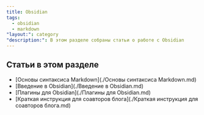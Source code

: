 ```yaml
---
title: Obsidian
tags:
  - obsidian
  - markdown
"layout:": category
"description:": В этом разделе собраны статьи о работе с Obsidian
---
```

## Статьи в этом разделе

- [Основы синтаксиса Markdown](./Основы синтаксиса Markdown.md)
- [Введение в Obsidian](./Введение в Obsidian.md)
- [Плагины для Obsidian](./Плагины для Obsidian.md)
- [Краткая инструкция для соавторов блога](./Краткая инструкция для соавторов блога.md)
